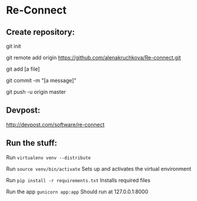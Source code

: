 # Re-Connect
## Create repository:
git init

git remote add origin https://github.com/alenakruchkova/Re-connect.git

git add [a file]

git commit -m "[a message]"

git push -u origin master

## Devpost:

http://devpost.com/software/re-connect

## Run the stuff:

Run `virtualenv venv --distribute` 

Run `source venv/bin/activate`  Sets up and activates the virtual environment

Run `pip install -r requirements.txt`  Installs required files

Run the app `gunicorn app:app` Should run at 127.0.0.1:8000
